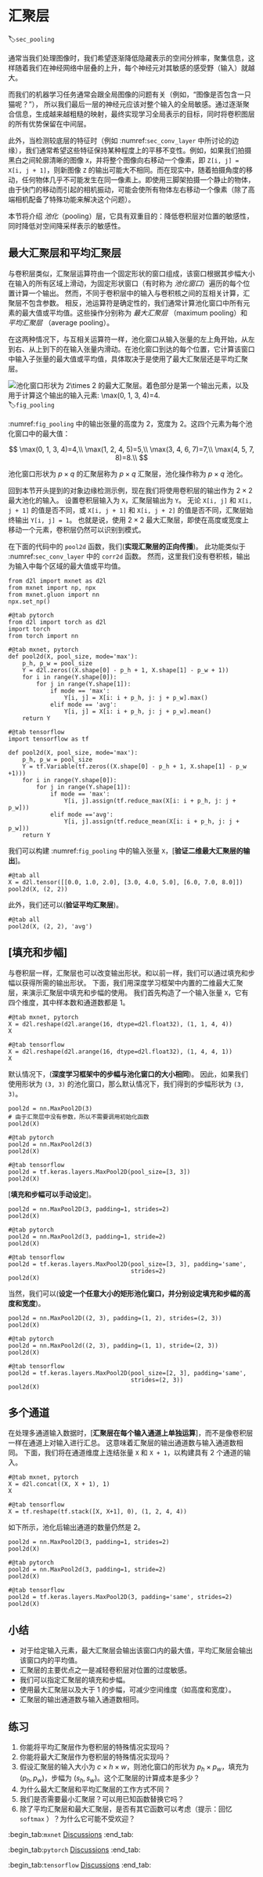 # 汇聚层
:label:`sec_pooling`

通常当我们处理图像时，我们希望逐渐降低隐藏表示的空间分辨率，聚集信息，这样随着我们在神经网络中层叠的上升，每个神经元对其敏感的感受野（输入）就越大。

而我们的机器学习任务通常会跟全局图像的问题有关（例如，“图像是否包含一只猫呢？”）， 所以我们最后一层的神经元应该对整个输入的全局敏感。通过逐渐聚合信息，生成越来越粗糙的映射，最终实现学习全局表示的目标，同时将卷积图层的所有优势保留在中间层。

此外，当检测较底层的特征时（例如 :numref:`sec_conv_layer` 中所讨论的边缘），我们通常希望这些特征保持某种程度上的平移不变性。例如，如果我们拍摄黑白之间轮廓清晰的图像 `X`，并将整个图像向右移动一个像素，即 `Z[i, j] = X[i, j + 1]`，则新图像 `Z` 的输出可能大不相同。而在现实中，随着拍摄角度的移动，任何物体几乎不可能发生在同一像素上。即使用三脚架拍摄一个静止的物体，由于快门的移动而引起的相机振动，可能会使所有物体左右移动一个像素（除了高端相机配备了特殊功能来解决这个问题）。

本节将介绍 *池化*（pooling）层，它具有双重目的：降低卷积层对位置的敏感性，同时降低对空间降采样表示的敏感性。


## 最大汇聚层和平均汇聚层

与卷积层类似，汇聚层运算符由一个固定形状的窗口组成，该窗口根据其步幅大小在输入的所有区域上滑动，为固定形状窗口（有时称为 *池化窗口*）遍历的每个位置计算一个输出。
然而，不同于卷积层中的输入与卷积核之间的互相关计算，汇聚层不包含参数。
相反，池运算符是确定性的，我们通常计算池化窗口中所有元素的最大值或平均值。这些操作分别称为 *最大汇聚层* （maximum pooling）和 *平均汇聚层* （average pooling）。

在这两种情况下，与互相关运算符一样，池化窗口从输入张量的左上角开始，从左到右、从上到下的在输入张量内滑动。在池化窗口到达的每个位置，它计算该窗口中输入子张量的最大值或平均值，具体取决于是使用了最大汇聚层还是平均汇聚层。


![池化窗口形状为 $2\times 2$ 的最大汇聚层。着色部分是第一个输出元素，以及用于计算这个输出的输入元素: $\max(0, 1, 3, 4)=4$.](../img/pooling.svg)
:label:`fig_pooling`

:numref:`fig_pooling` 中的输出张量的高度为 $2$，宽度为 $2$。这四个元素为每个池化窗口中的最大值：

$$
\max(0, 1, 3, 4)=4,\\
\max(1, 2, 4, 5)=5,\\
\max(3, 4, 6, 7)=7,\\
\max(4, 5, 7, 8)=8.\\
$$

池化窗口形状为 $p \times q$ 的汇聚层称为 $p \times q$ 汇聚层，池化操作称为 $p \times q$ 池化。

回到本节开头提到的对象边缘检测示例，现在我们将使用卷积层的输出作为 $2\times 2$ 最大池化的输入。
设置卷积层输入为 `X`，汇聚层输出为 `Y`。
无论 `X[i, j]` 和 `X[i, j + 1]` 的值是否不同，或 `X[i, j + 1]` 和 `X[i, j + 2]` 的值是否不同，汇聚层始终输出 `Y[i, j] = 1`。
也就是说，使用 $2\times 2$ 最大汇聚层，即使在高度或宽度上移动一个元素，卷积层仍然可以识别到模式。

在下面的代码中的 `pool2d` 函数，我们(**实现汇聚层的正向传播**)。
此功能类似于 :numref:`sec_conv_layer` 中的 `corr2d` 函数。
然而，这里我们没有卷积核，输出为输入中每个区域的最大值或平均值。

```{.python .input}
from d2l import mxnet as d2l
from mxnet import np, npx
from mxnet.gluon import nn
npx.set_np()
```

```{.python .input}
#@tab pytorch
from d2l import torch as d2l
import torch
from torch import nn
```

```{.python .input}
#@tab mxnet, pytorch
def pool2d(X, pool_size, mode='max'):
    p_h, p_w = pool_size
    Y = d2l.zeros((X.shape[0] - p_h + 1, X.shape[1] - p_w + 1))
    for i in range(Y.shape[0]):
        for j in range(Y.shape[1]):
            if mode == 'max':
                Y[i, j] = X[i: i + p_h, j: j + p_w].max()
            elif mode == 'avg':
                Y[i, j] = X[i: i + p_h, j: j + p_w].mean()
    return Y
```

```{.python .input}
#@tab tensorflow
import tensorflow as tf

def pool2d(X, pool_size, mode='max'):
    p_h, p_w = pool_size
    Y = tf.Variable(tf.zeros((X.shape[0] - p_h + 1, X.shape[1] - p_w +1)))
    for i in range(Y.shape[0]):
        for j in range(Y.shape[1]):
            if mode == 'max':
                Y[i, j].assign(tf.reduce_max(X[i: i + p_h, j: j + p_w]))
            elif mode =='avg':
                Y[i, j].assign(tf.reduce_mean(X[i: i + p_h, j: j + p_w]))
    return Y
```

我们可以构建 :numref:`fig_pooling` 中的输入张量 `X`，[**验证二维最大汇聚层的输出**]。

```{.python .input}
#@tab all
X = d2l.tensor([[0.0, 1.0, 2.0], [3.0, 4.0, 5.0], [6.0, 7.0, 8.0]])
pool2d(X, (2, 2))
```

此外，我们还可以(**验证平均汇聚层**)。

```{.python .input}
#@tab all
pool2d(X, (2, 2), 'avg')
```

## [**填充和步幅**]

与卷积层一样，汇聚层也可以改变输出形状。和以前一样，我们可以通过填充和步幅以获得所需的输出形状。
下面，我们用深度学习框架中内置的二维最大汇聚层，来演示汇聚层中填充和步幅的使用。
我们首先构造了一个输入张量 `X`，它有四个维度，其中样本数和通道数都是 1。

```{.python .input}
#@tab mxnet, pytorch
X = d2l.reshape(d2l.arange(16, dtype=d2l.float32), (1, 1, 4, 4))
X
```

```{.python .input}
#@tab tensorflow
X = d2l.reshape(d2l.arange(16, dtype=d2l.float32), (1, 4, 4, 1))
X
```

默认情况下，(**深度学习框架中的步幅与池化窗口的大小相同**)。
因此，如果我们使用形状为 `(3, 3)` 的池化窗口，那么默认情况下，我们得到的步幅形状为 `(3, 3)`。

```{.python .input}
pool2d = nn.MaxPool2D(3)
# 由于汇聚层中没有参数，所以不需要调用初始化函数
pool2d(X)
```

```{.python .input}
#@tab pytorch
pool2d = nn.MaxPool2d(3)
pool2d(X)
```

```{.python .input}
#@tab tensorflow
pool2d = tf.keras.layers.MaxPool2D(pool_size=[3, 3])
pool2d(X)
```

[**填充和步幅可以手动设定**]。

```{.python .input}
pool2d = nn.MaxPool2D(3, padding=1, strides=2)
pool2d(X)
```

```{.python .input}
#@tab pytorch
pool2d = nn.MaxPool2d(3, padding=1, stride=2)
pool2d(X)
```

```{.python .input}
#@tab tensorflow
pool2d = tf.keras.layers.MaxPool2D(pool_size=[3, 3], padding='same',
                                   strides=2)
pool2d(X)
```

当然，我们可以(**设定一个任意大小的矩形池化窗口，并分别设定填充和步幅的高度和宽度**)。

```{.python .input}
pool2d = nn.MaxPool2D((2, 3), padding=(1, 2), strides=(2, 3))
pool2d(X)
```

```{.python .input}
#@tab pytorch
pool2d = nn.MaxPool2d((2, 3), padding=(1, 1), stride=(2, 3))
pool2d(X)
```

```{.python .input}
#@tab tensorflow
pool2d = tf.keras.layers.MaxPool2D(pool_size=[2, 3], padding='same',
                                   strides=(2, 3))
pool2d(X)
```

## 多个通道

在处理多通道输入数据时，[**汇聚层在每个输入通道上单独运算**]，而不是像卷积层一样在通道上对输入进行汇总。
这意味着汇聚层的输出通道数与输入通道数相同。
下面，我们将在通道维度上连结张量 `X` 和 `X + 1`，以构建具有 2 个通道的输入。

```{.python .input}
#@tab mxnet, pytorch
X = d2l.concat((X, X + 1), 1)
X
```

```{.python .input}
#@tab tensorflow
X = tf.reshape(tf.stack([X, X+1], 0), (1, 2, 4, 4))
```

如下所示，池化后输出通道的数量仍然是 2。

```{.python .input}
pool2d = nn.MaxPool2D(3, padding=1, strides=2)
pool2d(X)
```

```{.python .input}
#@tab pytorch
pool2d = nn.MaxPool2d(3, padding=1, stride=2)
pool2d(X)
```

```{.python .input}
#@tab tensorflow
pool2d = tf.keras.layers.MaxPool2D(3, padding='same', strides=2)
pool2d(X)
```

## 小结

* 对于给定输入元素，最大汇聚层会输出该窗口内的最大值，平均汇聚层会输出该窗口内的平均值。
* 汇聚层的主要优点之一是减轻卷积层对位置的过度敏感。
* 我们可以指定汇聚层的填充和步幅。
* 使用最大汇聚层以及大于 1 的步幅，可减少空间维度（如高度和宽度）。
* 汇聚层的输出通道数与输入通道数相同。


## 练习

1. 你能将平均汇聚层作为卷积层的特殊情况实现吗？
1. 你能将最大汇聚层作为卷积层的特殊情况实现吗？
1. 假设汇聚层的输入大小为 $c\times h\times w$，则池化窗口的形状为 $p_h\times p_w$，填充为 $(p_h, p_w)$，步幅为 $(s_h, s_w)$。这个汇聚层的计算成本是多少？
1. 为什么最大汇聚层和平均汇聚层的工作方式不同？
1. 我们是否需要最小汇聚层？可以用已知函数替换它吗？
1. 除了平均汇聚层和最大汇聚层，是否有其它函数可以考虑（提示：回忆 `softmax` ）？为什么它可能不受欢迎？

:begin_tab:`mxnet`
[Discussions](https://discuss.d2l.ai/t/1858)
:end_tab:

:begin_tab:`pytorch`
[Discussions](https://discuss.d2l.ai/t/1857)
:end_tab:

:begin_tab:`tensorflow`
[Discussions](https://discuss.d2l.ai/t/1856)
:end_tab:
